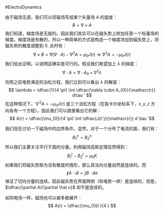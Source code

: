 #ElectroDynamics 

由于磁场无源，我们可以将磁场写成某个矢量场 $A$ 的旋度：
$$
B = \nabla \times A
$$
我们知道，梯度场是无旋的。因此我们其实可以在磁矢势上附加任意一个标量场的梯度。梯度场是有散的，所以一种简单的方式是构造一个梯度场加到磁矢势上，将磁矢势的散度调整到 0. 此时有：
$$
\nabla  \times B = \nabla (\nabla  \cdot A) - \nabla^{2}A = \mu_{0}J(r) \Rightarrow  \nabla^{2}A = - \mu_{0}J(r)
$$
我们给出证明，以说明这确实是可行的。假设我们希望加上 $\lambda$ 的梯度：
$$
\nabla \cdot  A  = \nabla \cdot A_{0}  + \nabla^{2} \lambda
$$
仿照之前电势满足的泊松方程，我们立刻可以看出 $\lambda$ 的解是：
$$
\lambda = \dfrac{1}{4 \pi} \int \dfrac{\nabla  \cdot A_{0}}{\mathscr{r}} d\tau '
$$
在这种情况下，$\nabla^{2}A = - \mu_{0}J(r)$ 是三个泊松方程（在笛卡尔坐标系下，$x,y,z$ 方向各有一个方程）。因此我们可以直接看出它的解：
$$
A(r) = \dfrac{\mu_{0}}{4 \pi}
 \int \dfrac{J(r')}{\mathscr{r}} d \tau '$$


我们现在讨论一下磁场中的边界条件。显然，对于一个分布了电流的面，我们有：
$$
B_{1}^{n} = B_{2}^{n}
$$
所以我们主要关注平行于面的分量。利用磁场高斯定理显然得到：
$$
B_{1}^{t} - B_{2}^{t} = \mu_{0}K
$$
如果我们将磁矢势取为没有散度的情形，那么其法向分量自然是连续的。而
$$
\oint A \cdot dl = \int B \cdot da 
$$
保证了切向分量的连续。因此磁矢势在界面两侧（和电势一样）是连续的，但是，$\dfrac{\partial A}{\partial \hat n}$ 却不是连续的。


如同电场一样，磁场也可以被多极展开：
$$
A(r) = \dfrac{\mu_{0}I }{4 }
$$

